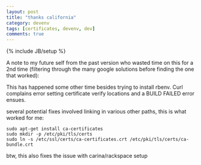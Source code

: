 ```yaml
---
layout: post
title: "thanks california"
category: devenv
tags: [certificates, devenv, dev]
comments: true
---
```

{% include JB/setup %}
  
A note to my future self from the past version who wasted time on this for a 2nd time (filtering through the many google solutions before finding the one that worked):
  
This has happened some other time besides trying to install rbenv.  Curl complains
	error setting certificate verify locations
and a BUILD FAILED error ensues.
  
several potential fixes involved linking in various other paths, this is what worked for me:
  
	sudo apt-get install ca-certificates
	sudo mkdir -p /etc/pki/tls/certs
	sudo ln -s /etc/ssl/certs/ca-certificates.crt /etc/pki/tls/certs/ca-bundle.crt
  
  
btw, this also fixes the issue with carina/rackspace setup


